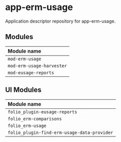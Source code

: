 # app-erm-usage

Application descriptor repository for app-erm-usage.

## Modules

| Module name               |
|:--------------------------|
| `mod-erm-usage`           |
| `mod-erm-usage-harvester` |
| `mod-eusage-reports`      |

## UI Modules

| Module name                                 |
|:--------------------------------------------|
| `folio_plugin-eusage-reports`               |
| `folio_erm-comparisons`                     |
| `folio_erm-usage`                           |
| `folio_plugin-find-erm-usage-data-provider` |
